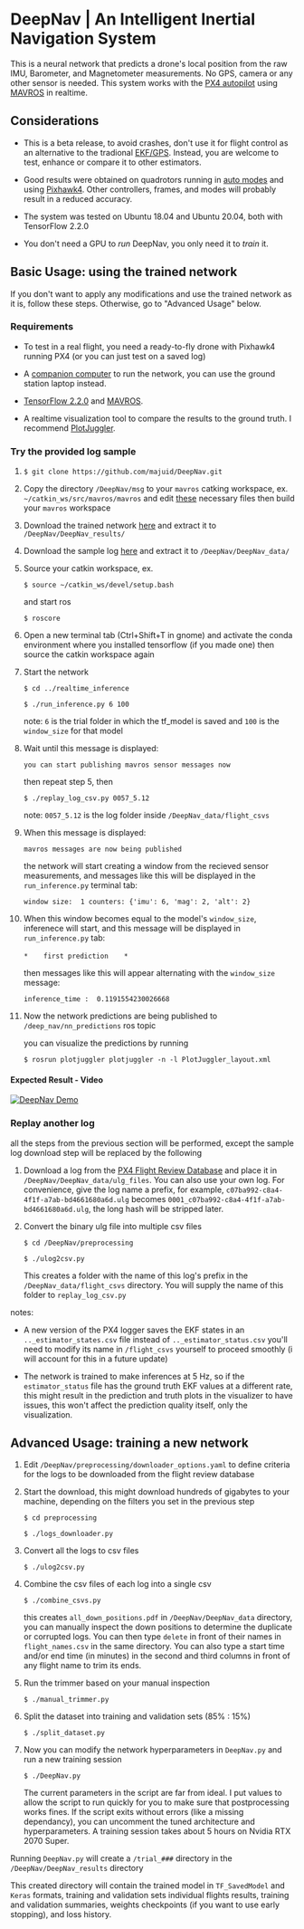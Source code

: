 # DeepNav | An Intelligent Inertial Navigation System
This is a neural network that predicts a drone's
local position from the raw IMU, Barometer, and Magnetometer measurements. No GPS, camera or any other sensor is needed. This system works with the [PX4 autopilot](https://px4.io/) using [MAVROS](http://wiki.ros.org/mavros) in realtime.

## Considerations

- This is a beta release, to avoid crashes, don't use it for flight control as an alternative to the tradional [EKF/GPS](https://docs.px4.io/master/en/advanced_config/tuning_the_ecl_ekf.html). Instead, you are welcome to test, enhance or compare it to other estimators.

- Good results were obtained on quadrotors running in  [auto modes](https://docs.px4.io/master/en/flight_modes/) and using [Pixhawk4](https://docs.px4.io/master/en/flight_controller/pixhawk4.html). Other controllers, frames, and modes will probably result in a reduced accuracy.

- The system was tested on Ubuntu 18.04 and Ubuntu 20.04, both with TensorFlow 2.2.0

- You don't need a GPU to *run* DeepNav, you only need it to *train* it.

## Basic Usage: using the trained network

If you don't want to apply any modifications and use the trained network as it is, follow these steps. Otherwise, go to "Advanced Usage" below.

### Requirements
- To test in a real flight, you need a ready-to-fly drone with Pixhawk4 running PX4 (or you can just test on a saved log)

- A [companion computer](https://docs.px4.io/master/en/companion_computer/pixhawk_companion.html) to run the network, you can use the ground station laptop instead.

- [TensorFlow 2.2.0](https://www.tensorflow.org/ "$ conda install tensorflow=2.2.0") and [MAVROS](https://docs.px4.io/master/en/ros/mavros_installation.html).

- A realtime visualization tool to compare the results to the ground truth. I recommend [PlotJuggler](https://github.com/facontidavide/PlotJuggler "$ sudo apt install ros-<distro>-plotjuggler-ros"). 


### Try the provided log sample

1. `$ git clone https://github.com/majuid/DeepNav.git`

1. Copy the directory `/DeepNav/msg` to your `mavros` catking workspace, ex. `~/catkin_ws/src/mavros/mavros`  and edit [these](http://wiki.ros.org/ROS/Tutorials/CreatingMsgAndSrv) necessary files then build your `mavros` workspace

1. Download the trained network [here](https://drive.google.com/file/d/1aD84q2ZBdiBsw_gP0yTfSXvEAu1rSqex/view?usp=sharing) and extract it to `/DeepNav/DeepNav_results/`

1. Download the sample log [here](https://drive.google.com/file/d/1YZJ8ty6Zw7g0bgq3ZqYWtrH9wQ-rFHhu/view?usp=sharing) and extract it to `/DeepNav/DeepNav_data/`

1. Source your catkin workspace, ex.

    `$ source ~/catkin_ws/devel/setup.bash`


    and start ros

    `$ roscore`

1. Open a new terminal tab (Ctrl+Shift+T in gnome) and activate the conda environment where you installed tensorflow (if you made one) then source the catkin workspace again

1. Start the network

    `$ cd ../realtime_inference` 

    `$ ./run_inference.py 6 100`

    note: `6` is the trial folder in which the tf_model is saved and `100` is the `window_size` for that model

1. Wait until this message is displayed:

    `you can start publishing mavros sensor messages now`

    then repeat step 5, then
    
    `$ ./replay_log_csv.py 0057_5.12`

    note: `0057_5.12`  is the log folder inside  `/DeepNav_data/flight_csvs`

1. When this message is displayed:

    `mavros messages are now being published`
    
    the network will start creating a window from the recieved sensor measurements, and messages like this will be displayed in the `run_inference.py` terminal tab: 
    
    `window size:  1 counters: {'imu': 6, 'mag': 2, 'alt': 2}`
    
1. When this window becomes equal to the model's `window_size`, inferenece will start, and this message will be displayed in `run_inference.py` tab:

    `*` &nbsp;&nbsp;&nbsp;&nbsp;&nbsp;  `first prediction`  &nbsp;&nbsp;&nbsp;&nbsp;&nbsp;  `*`

    then messages like this will appear alternating with the `window_size` message:

    `inference_time :  0.1191554230026668`

1. Now the network predictions are being published to `/deep_nav/nn_predictions` ros topic

    you can visualize the predictions by running

    `$ rosrun plotjuggler plotjuggler -n -l PlotJuggler_layout.xml`

#### Expected Result - Video

[![DeepNav Demo](http://img.youtube.com/vi/MtzwcpFkFA0/0.jpg)](https://www.youtube.com/watch?v=MtzwcpFkFA0 "DeepNav | An Intelligent Inertial Navigation System Demo")


### Replay another log

all the steps from the previous section will be performed, except the sample log download step will be replaced by the following

1. Download a log from the [PX4 Flight Review Database](https://review.px4.io/browse) and place it in `/DeepNav/DeepNav_data/ulg_files`. You can also use your own log. For convenience, give the log name a prefix, for example,  `c07ba992-c8a4-4f1f-a7ab-bd4661680a6d.ulg` becomes  `0001_c07ba992-c8a4-4f1f-a7ab-bd4661680a6d.ulg`, the long hash will be stripped later.

1. Convert the binary ulg file into multiple csv files 

    `$ cd /DeepNav/preprocessing`

    `$ ./ulog2csv.py`

    This creates a folder with the name of this log's prefix in the `/DeepNav_data/flight_csvs` directory. You will supply the name of this folder to `replay_log_csv.py`


notes: 
- A new version of the PX4 logger saves the EKF states in an `.._estimator_states.csv` file instead of `.._estimator_status.csv` you'll need to modify its name in `/flight_csvs` yourself to proceed smoothly (i will account for this in a future update)

- The network is trained to make inferences at 5 Hz, so if the `estimator_status` file has the ground truth EKF values at a different rate, this might result in the prediction and truth plots in the visualizer to have issues, this won't affect the prediction quality itself, only the visualization.


## Advanced Usage: training a new network


1. Edit `/DeepNav/preprocessing/downloader_options.yaml` to define criteria for the logs to be downloaded from the flight review database

1. Start the download, this might download hundreds of gigabytes to your machine, depending on the filters you set in the previous step

    `$ cd preprocessing`

    `$ ./logs_downloader.py`

1. Convert all the logs to csv files

    `$ ./ulog2csv.py`

1. Combine the csv files of each log into a single csv

    `$ ./combine_csvs.py`

    this creates `all_down_positions.pdf` in `/DeepNav/DeepNav_data` directory, you can manually inspect the down positions to determine the duplicate or corrupted logs. You can then type `delete` in front of their names in `flight_names.csv` in the same directory. You can also type a start time and/or end time (in minutes) in the second and third columns in front of any flight name to trim its ends. 

1. Run the trimmer based on your manual inspection

    `$ ./manual_trimmer.py`

1. Split the dataset into training and validation sets (85% : 15%)

    `$ ./split_dataset.py`

1. Now you can modify the network hyperparameters in `DeepNav.py` and run a new training session

    `$ ./DeepNav.py`

    The current parameters in the script are far from ideal. I put values to allow the script to run quickly for you to make sure that postprocessing works fines. If the script exits without errors (like a missing dependancy), you can uncomment the tuned architecture and hyperparameters. A training session takes about 5 hours on Nvidia RTX 2070 Super.

Running `DeepNav.py` will create a `/trial_###` directory in the `/DeepNav/DeepNav_results` directory

This created directory will contain the trained model in `TF_SavedModel` and `Keras` formats, training and validation sets individual flights results, training and validation summaries, weights checkpoints (if you want to use early stopping), and loss history.
